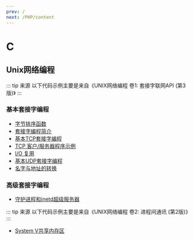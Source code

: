 ```yaml
---
prev: /
next: /PHP/content
---
```


# C
## Unix网络编程
::: tip 来源
以下代码示例主要是来自《UNIX网络编程 卷1: 套接字联网API (第3版)》
:::

### 基本套接字编程
- [字节排序函数](unp/byteorder.md)
- [套接字编程简介](unp/intro.md)
- [基本TCP套接字编程](unp/tcp-socket.md)
- [TCP 客户/服务器程序示例](unp/tcpcliserv.md)
- [I/O 复用](unp/io-multiplexing.md)
- [基本UDP套接字编程](unp/udp-socket.md)
- [名字与地址的转换](unp/names.md)

### 高级套接字编程
- [守护进程和inetd超级服务器](unp/daemon_inetd.md)


::: tip 来源
以下代码示例主要是来自《UNIX网络编程 卷2: 进程间通讯 (第2版)》
:::
- [System V共享内存区](ipc/system-v-shm.md)


